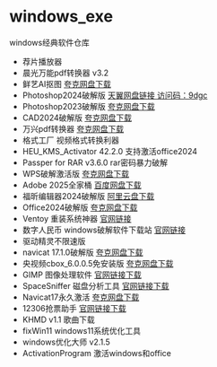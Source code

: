 # windows_exe
windows经典软件仓库


*  荐片播放器
*  晨光万能pdf转换器 v3.2
*  鲜艺AI抠图   [夸克网盘下载](https://pan.quark.cn/s/dc6ada40801a)
*  Photoshop2024破解版  [天翼网盘链接 访问码：9dgc](https://cloud.189.cn/t/mMB322AZN7fa)
*  Photoshop2023破解版  [夸克网盘下载](https://pan.quark.cn/s/6832a5cec4c4)
*  CAD2024破解版 [夸克网盘下载](https://pan.quark.cn/s/bb4229212b1b)
*  万兴pdf转换器 [夸克网盘下载](https://pan.quark.cn/s/6e7d684a2e34)
*  格式工厂  视频格式转换利器
*  HEU_KMS_Activator  42.2.0  支持激活office2024
*  Passper for RAR v3.6.0   rar密码暴力破解
*  WPS破解激活版  [夸克网盘下载](https://pan.quark.cn/s/4a27434d561a#/list/share)
*  Adobe 2025全家桶 [百度网盘下载](https://pan.baidu.com/s/1oMm7pIamGEj1MYWO9wlk4w?pwd=fy6b)
*  福昕编辑器2024破解版  [阿里云盘下载](https://www.alipan.com/s/MHcA21yDt4e)
*  Office2024破解版 [夸克网盘下载](https://pan.quark.cn/s/ad7d9158fa70)
*  Ventoy 重装系统神器 [官网链接](https://www.ventoy.net/cn/index.html)
*  数字人民币 windows破解软件下载站  [官网链接](https://itrmb.com)
*  驱动精灵不限速版 
*  navicat 17.1.0破解版 [夸克网盘下载](https://pan.quark.cn/s/7c31f57e98a4)
*  央视频cbox_6.0.0.5免安装版 [夸克网盘下载](https://pan.quark.cn/s/94a55f140005)
*  GIMP 图像处理软件 [官网链接下载](https://www.gimp.org/downloads/)
*  SpaceSniffer 磁盘分析工具 [官网链接下载](http://www.uderzo.it/main_products/space_sniffer/download.html)
*  Navicat17永久激活  [夸克网盘下载](https://pan.quark.cn/s/95fbc30f3a60)
*  12306抢票助手 [官网链接下载](https://www.bypass.cn/)
*  KHMD v1.1 歌曲下载
*  fixWin11  windows11系统优化工具
*  windows优化大师  v2.1.5
*  ActivationProgram  激活windows和office

